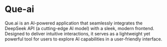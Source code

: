 # Que-ai
Que.ai is an AI-powered application that seamlessly integrates the DeepSeek API (a cutting-edge AI model) with a sleek, modern frontend. Designed to deliver intuitive interactions, it serves as a lightweight yet powerful tool for users to explore AI capabilities in a user-friendly interface.
